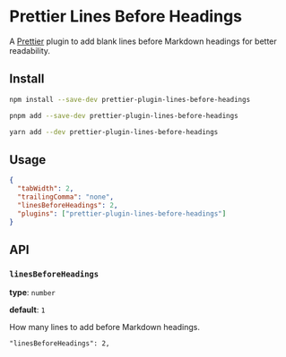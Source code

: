 # Prettier Lines Before Headings

A [Prettier](https://prettier.io/) plugin to add blank lines before Markdown headings for better readability.


## Install

```sh
npm install --save-dev prettier-plugin-lines-before-headings
```

```sh
pnpm add --save-dev prettier-plugin-lines-before-headings
```

```sh
yarn add --dev prettier-plugin-lines-before-headings
```


## Usage

```json
{
  "tabWidth": 2,
  "trailingComma": "none",
  "linesBeforeHeadings": 2,
  "plugins": ["prettier-plugin-lines-before-headings"]
}
```


## API


### `linesBeforeHeadings`

**type**: `number`

**default**: `1`

How many lines to add before Markdown headings.

```
"linesBeforeHeadings": 2,
```
